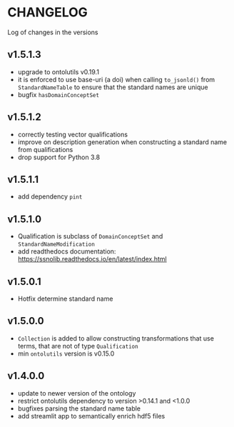 # CHANGELOG

Log of changes in the versions

## v1.5.1.3

- upgrade to ontolutils v0.19.1
- it is enforced to use base-uri (a doi) when calling `to_jsonld()` from `StandardNameTable` to ensure that the standard
  names
  are unique
- bugfix `hasDomainConceptSet`

## v1.5.1.2

- correctly testing vector qualifications
- improve on description generation when constructing a standard name from qualifications
- drop support for Python 3.8

## v1.5.1.1

- add dependency `pint`

## v1.5.1.0

- Qualification is subclass of `DomainConceptSet` and `StandardNameModification`
- add readthedocs documentation: https://ssnolib.readthedocs.io/en/latest/index.html

## v1.5.0.1

- Hotfix determine standard name

## v1.5.0.0

- `Collection` is added to allow constructing transformations that use terms, that are not of type `Qualification`
- min `ontolutils` version is v0.15.0

## v1.4.0.0

- update to newer version of the ontology
- restrict ontolutils dependency to version >0.14.1 and <1.0.0
- bugfixes parsing the standard name table
- add streamlit app to semantically enrich hdf5 files